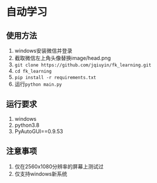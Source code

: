 # 自动学习

## 使用方法

1. windows安装微信并登录
1. 截取微信左上角头像替换image/head.png
1. `git clone https://github.com/jqiuyin/fk_learning.git`
1. `cd fk_learning`
1. `pip install -r requirements.txt`
1. 运行`python main.py`

## 运行要求

1. windows
1. python3.8
1. PyAutoGUI==0.9.53

## 注意事项

1. 仅在2560x1080分辨率的屏幕上测试过
1. 仅支持windows新系统
